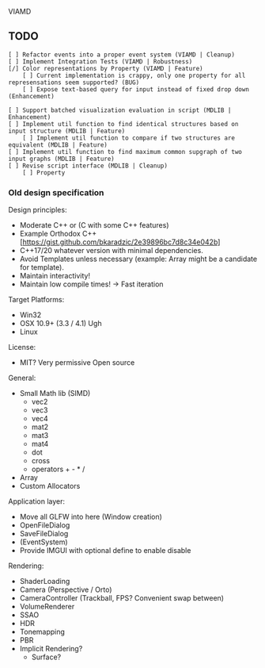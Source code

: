 VIAMD

## TODO ##

    [ ] Refactor events into a proper event system (VIAMD | Cleanup)
    [ ] Implement Integration Tests (VIAMD | Robustness)
    [/] Color representations by Property (VIAMD | Feature)
        [ ] Current implementation is crappy, only one property for all represensations seem supported? (BUG)
        [ ] Expose text-based query for input instead of fixed drop down (Enhancement)

    [ ] Support batched visualization evaluation in script (MDLIB | Enhancement)
    [ ] Implement util function to find identical structures based on input structure (MDLIB | Feature)
        [ ] Implement util function to compare if two structures are equivalent (MDLIB | Feature)
    [ ] Implement util function to find maximum common supgraph of two input graphs (MDLIB | Feature)
    [ ] Revise script interface (MDLIB | Cleanup)
        [ ] Property 


### Old design specification ###

Design principles:
- Moderate C++ or (C with some C++ features)
- Example Orthodox C++ [https://gist.github.com/bkaradzic/2e39896bc7d8c34e042b]
- C++17/20 whatever version with minimal dependencies.
- Avoid Templates unless necessary (example: Array might be a candidate for template).
- Maintain interactivity!
- Maintain low compile times! -> Fast iteration

Target Platforms:
- Win32
- OSX 10.9+ (3.3 / 4.1) Ugh
- Linux

License:
- MIT? Very permissive Open source

General:
- Small Math lib (SIMD)
    - vec2
    - vec3
    - vec4
    - mat2
    - mat3
    - mat4
    - dot
    - cross
    - operators + - * /
- Array
- Custom Allocators

Application layer:
- Move all GLFW into here (Window creation)
- OpenFileDialog
- SaveFileDialog
- (EventSystem)
- Provide IMGUI with optional define to enable disable

Rendering:
- ShaderLoading
- Camera (Perspective / Orto)
- CameraController (Trackball, FPS? Convenient swap between)
- VolumeRenderer
- SSAO
- HDR
- Tonemapping
- PBR
- Implicit Rendering?
    - Surface?